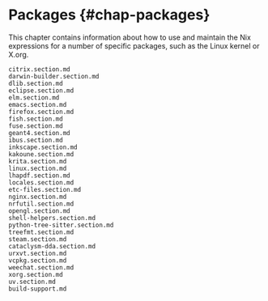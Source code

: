 # Packages {#chap-packages}

This chapter contains information about how to use and maintain the Nix expressions for a number of specific packages, such as the Linux kernel or X.org.

```{=include=} sections
citrix.section.md
darwin-builder.section.md
dlib.section.md
eclipse.section.md
elm.section.md
emacs.section.md
firefox.section.md
fish.section.md
fuse.section.md
geant4.section.md
ibus.section.md
inkscape.section.md
kakoune.section.md
krita.section.md
linux.section.md
lhapdf.section.md
locales.section.md
etc-files.section.md
nginx.section.md
nrfutil.section.md
opengl.section.md
shell-helpers.section.md
python-tree-sitter.section.md
treefmt.section.md
steam.section.md
cataclysm-dda.section.md
urxvt.section.md
vcpkg.section.md
weechat.section.md
xorg.section.md
uv.section.md
build-support.md
```
